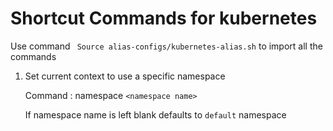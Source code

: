 # Shortcut Commands for kubernetes 

Use command `` Source alias-configs/kubernetes-alias.sh`` to import all the commands


1) Set current context to use a specific namespace 
    
    Command : namespace `<namespace name>` 
    
    If namespace name is left blank defaults to `default` namespace   